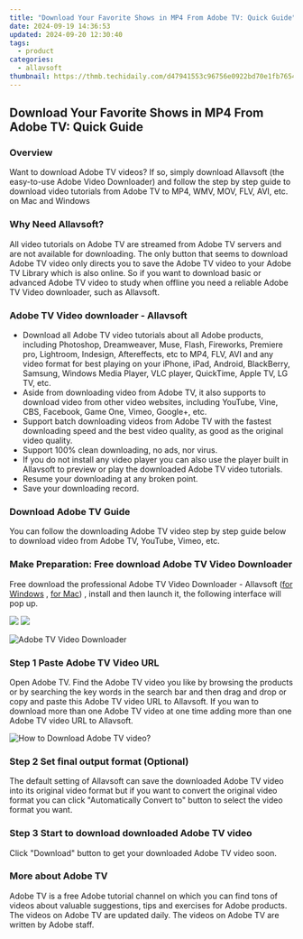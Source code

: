 ```yaml
---
title: "Download Your Favorite Shows in MP4 From Adobe TV: Quick Guide"
date: 2024-09-19 14:36:53
updated: 2024-09-20 12:30:40
tags:
  - product
categories:
  - allavsoft
thumbnail: https://thmb.techidaily.com/d47941553c96756e0922bd70e1fb76549037277932507e29a378053d0b9798db.jpg
---
```


## Download Your Favorite Shows in MP4 From Adobe TV: Quick Guide

### Overview

Want to download Adobe TV videos? If so, simply download Allavsoft (the easy-to-use Adobe Video Downloader) and follow the step by step guide to download video tutorials from Adobe TV to MP4, WMV, MOV, FLV, AVI, etc. on Mac and Windows

### Why Need Allavsoft?

All video tutorials on Adobe TV are streamed from Adobe TV servers and are not available for downloading. The only button that seems to download Adobe TV video only directs you to save the Adobe TV video to your Adobe TV Library which is also online. So if you want to download basic or advanced Adobe TV video to study when offline you need a reliable Adobe TV Video downloader, such as Allavsoft.

### Adobe TV Video downloader - Allavsoft

* Download all Adobe TV video tutorials about all Adobe products, including Photoshop, Dreamweaver, Muse, Flash, Fireworks, Premiere pro, Lightroom, Indesign, Aftereffects, etc to MP4, FLV, AVI and any video format for best playing on your iPhone, iPad, Android, BlackBerry, Samsung, Windows Media Player, VLC player, QuickTime, Apple TV, LG TV, etc.
* Aside from downloading video from Adobe TV, it also supports to download video from other video websites, including YouTube, Vine, CBS, Facebook, Game One, Vimeo, Google+, etc.
* Support batch downloading videos from Adobe TV with the fastest downloading speed and the best video quality, as good as the original video quality.
* Support 100% clean downloading, no ads, nor virus.
* If you do not install any video player you can also use the player built in Allavsoft to preview or play the downloaded Adobe TV video tutorials.
* Resume your downloading at any broken point.
* Save your downloading record.

### Download Adobe TV Guide

You can follow the downloading Adobe TV video step by step guide below to download video from Adobe TV, YouTube, Vimeo, etc.

### Make Preparation: Free download Adobe TV Video Downloader

Free download the professional Adobe TV Video Downloader - Allavsoft ([for Windows](https://tools.techidaily.com/allavsoft/products/) , [for Mac](https://tools.techidaily.com/allavsoft/products/)) , install and then launch it, the following interface will pop up.

[![](https://www.allavsoft.com/how-to/../images/how-to/free-download-win.jpg)](https://tools.techidaily.com/allavsoft/products/) [![](https://www.allavsoft.com/how-to/../images/how-to/free-download-mac.jpg)](https://tools.techidaily.com/allavsoft/products/)

![Adobe TV Video Downloader](https://www.allavsoft.com/how-to/../images/allavsoft/screen-shot-600.jpg)

### Step 1 Paste Adobe TV Video URL

Open Adobe TV. Find the Adobe TV video you like by browsing the products or by searching the key words in the search bar and then drag and drop or copy and paste this Adobe TV video URL to Allavsoft. If you wan to download more than one Adobe TV video at one time adding more than one Adobe TV video URL to Allavsoft.

![How to Download Adobe TV video?](https://www.allavsoft.com/how-to/../images/how-to/download-rtmp-video/download-rtmp-video.jpg)

### Step 2 Set final output format (Optional)

The default setting of Allavsoft can save the downloaded Adobe TV video into its original video format but if you want to convert the original video format you can click "Automatically Convert to" button to select the video format you want.

### Step 3 Start to download downloaded Adobe TV video

Click "Download" button to get your downloaded Adobe TV video soon.

### More about Adobe TV

Adobe TV is a free Adobe tutorial channel on which you can find tons of videos about valuable suggestions, tips and exercises for Adobe products. The videos on Adobe TV are updated daily. The videos on Adobe TV are written by Adobe staff.

<ins class="adsbygoogle"
     style="display:block"
     data-ad-format="autorelaxed"
     data-ad-client="ca-pub-7571918770474297"
     data-ad-slot="1223367746"></ins>



<ins class="adsbygoogle"
     style="display:block"
     data-ad-client="ca-pub-7571918770474297"
     data-ad-slot="8358498916"
     data-ad-format="auto"
     data-full-width-responsive="true"></ins>
